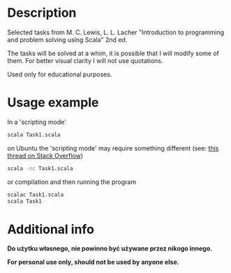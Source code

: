 # Description

Selected tasks from M. C. Lewis, L. L. Lacher "Introduction to programming and problem solving using Scala" 2nd ed.

The tasks will be solved at a whim, it is possible that I will modify some of them.
For better visual clarity I will not use quotations.

Used only for educational purposes.

# Usage example

In a 'scripting mode'

```bash
scala Task1.scala
```

on Ubuntu the 'scripting mode' may require something different (see: [this thread on Stack Overflow](https://stackoverflow.com/questions/50876388/scala-script-doesnt-run-on-ubuntu))

```bash
scala -nc Task1.scala
```

or compilation and then running the program

```bash
scalac Task1.scala
scala Task1
```

# Additional info

**Do użytku własnego, nie powinno być używane przez nikogo innego.**

**For personal use only, should not be used by anyone else.**
